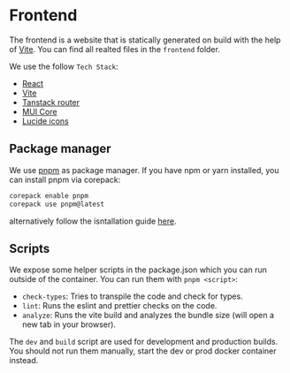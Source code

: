 # Frontend

The frontend is a website that is statically generated on build with the help of [Vite](https://vitejs.dev/). You can find all realted files in the `frontend` folder.


We use the follow `Tech Stack`:

-   [React](https://react.dev/)
-   [Vite](https://vitejs.dev/)
-   [Tanstack router](https://tanstack.com/router/latest)
-   [MUI Core](https://mui.com/material-ui/all-components/)
-   [Lucide icons](https://lucide.dev/icons/)


## Package manager

We use [pnpm](https://pnpm.io/) as package manager. If you have npm or yarn installed, you can install pnpm via corepack:
```bash
corepack enable pnpm
corepack use pnpm@latest 
```
alternatively follow the isntallation guide [here](https://pnpm.io/installation).

## Scripts

We expose some helper scripts in the package.json which you can run outside of the container. You can run them with `pnpm <script>`:

-  `check-types`: Tries to transpile the code and check for types. 
- `lint`: Runs the eslint and prettier checks on the code.
- `analyze`: Runs the vite build and analyzes the bundle size (will open a new tab in your browser).

The `dev` and `build` script are used for development and production builds. You should not run them manually, start the dev or prod docker container instead. 